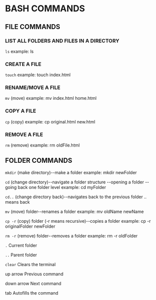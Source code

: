# BASH COMMANDS

## FILE COMMANDS
### LIST ALL FOLDERS AND FILES IN A DIRECTORY
`ls` 
example: ls

### CREATE A FILE
`touch` 
example: touch index.html

### RENAME/MOVE A FILE
`mv` (move)
example: mv index.html home.html

### COPY A FILE
`cp` (copy)
example: cp original.html new.html

### REMOVE A FILE
`rm` (remove)
example: rm oldFile.html 


## FOLDER COMMANDS

`mkdir` (make directory)--make a folder
example: mkdir newFolder

`cd` (change directory)--navigate a folder structure
--opening a folder
--going back one folder level
example: cd myFolder

`cd..` (change directory back)--navigates back to the previous folder
.. means back

`mv` (move) folder--renames a folder
example: mv oldName newName

`cp -r` (copy) folder (-r means recursive)--copies a folder
example: cp -r originalFolder newFolder

`rm -r` (remove) folder--removes a folder
example: rm -r oldFolder

`.`
Current folder

`..`
Parent folder

`clear`
Clears the terminal

up arrow
Previous command

down arrow
Next command

tab
Autofills the command
 